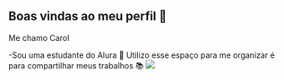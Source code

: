 ## Boas vindas ao meu perfil 💛

Me chamo Carol 

-Sou uma estudante do Alura 🙂
Utilizo esse espaço para me organizar é para compartilhar meus trabalhos 📚
 ![](**https://tenor.com/pt-BR/view/avatar-movie-neytiri-jake-sully-love-gif-20246267**)
